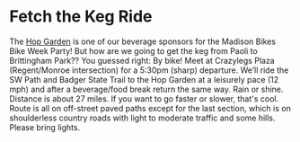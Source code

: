 # Fetch the Keg Ride

The [Hop Garden](https://www.thehopgarden.net/) is one of our beverage sponsors for the Madison Bikes Bike Week Party! But how are we going to get the keg from Paoli to Brittingham Park?? You guessed right: By bike! Meet at Crazylegs Plaza (Regent/Monroe intersection) for a 5:30pm (sharp) departure. We’ll ride the SW Path and Badger State Trail to the Hop Garden at a leisurely pace (12 mph) and after a beverage/food break return the same way. Rain or shine. Distance is about 27 miles. If you want to go faster or slower, that's cool. Route is all on off-street paved paths except for the last section, which is on shoulderless country roads with light to moderate traffic and some hills. Please bring lights.
